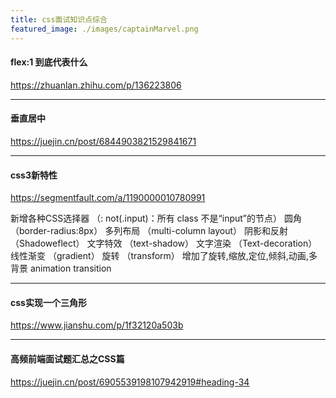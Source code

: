 ```yaml
---
title: css面试知识点综合
featured_image: ./images/captainMarvel.png
---
```


#### flex:1 到底代表什么

https://zhuanlan.zhihu.com/p/136223806

---

#### 垂直居中

https://juejin.cn/post/6844903821529841671

---

#### css3新特性

https://segmentfault.com/a/1190000010780991

新增各种CSS选择器 （: not(.input)：所有 class 不是“input”的节点）
圆角 （border-radius:8px）
多列布局 （multi-column layout）
阴影和反射 （Shadoweflect）
文字特效 （text-shadow）
文字渲染 （Text-decoration）
线性渐变 （gradient）
旋转 （transform）
增加了旋转,缩放,定位,倾斜,动画,多背景
animation
transition

---

#### css实现一个三角形

https://www.jianshu.com/p/1f32120a503b

---

#### 高频前端面试题汇总之CSS篇

https://juejin.cn/post/6905539198107942919#heading-34